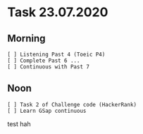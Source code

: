 # Task 23.07.2020

## Morning
 <!-- *   * -->
    [ ] Listening Past 4 (Toeic P4)
    [ ] Complete Past 6 ... 
    [ ] Continuous with Past 7
## Noon
 <!-- *   * -->
    [ ] Task 2 of Challenge code (HackerRank) 
    [ ] Learn GSap continuous


test hah
